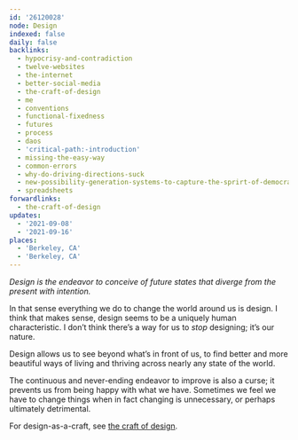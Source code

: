```yaml
---
id: '26120028'
node: Design
indexed: false
daily: false
backlinks:
  - hypocrisy-and-contradiction
  - twelve-websites
  - the-internet
  - better-social-media
  - the-craft-of-design
  - me
  - conventions
  - functional-fixedness
  - futures
  - process
  - daos
  - 'critical-path:-introduction'
  - missing-the-easy-way
  - common-errors
  - why-do-driving-directions-suck
  - new-possibility-generation-systems-to-capture-the-sprirt-of-democracy
  - spreadsheets
forwardlinks:
  - the-craft-of-design
updates:
  - '2021-09-08'
  - '2021-09-16'
places:
  - 'Berkeley, CA'
  - 'Berkeley, CA'
---
```


_Design is the endeavor to conceive of future states that diverge from the present with intention._

In that sense everything we do to change the world around us is design. I think that makes sense, design seems to be a uniquely human characteristic. I don’t think there’s a way for us to _stop_ designing; it’s our nature.

Design allows us to see beyond what’s in front of us, to find better and more beautiful ways of living and thriving across nearly any state of the world.

The continuous and never-ending endeavor to improve is also a curse; it prevents us from being happy with what we have. Sometimes we feel we have to change things when in fact changing is unnecessary, or perhaps ultimately detrimental. 

For design-as-a-craft, see [the craft of design](the-craft-of-design.md).
